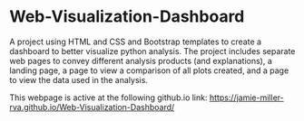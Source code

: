 # Web-Visualization-Dashboard
A project using HTML and CSS and Bootstrap templates to create a dashboard to better visualize python analysis. The project includes separate web pages to convey different analysis products (and explanations), a landing page, a page to view a comparison of all plots created, and a page to view the data used in the analysis.

This webpage is active at the following github.io link:
https://jamie-miller-rva.github.io/Web-Visualization-Dashboard/



